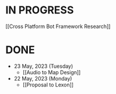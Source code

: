 # IN PROGRESS
[[Cross Platform Bot Framework Research]]

# DONE
- 23 May, 2023 (Tuesday)
	- [[Audio to Map Design]]
- 22 May, 2023 (Monday)
	- [[Proposal to Lexon]]